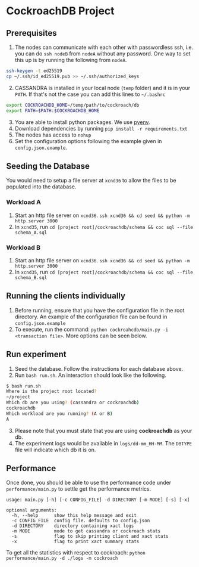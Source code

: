# CockroachDB Project 

## Prerequisites 

1. The nodes can communicate with each other with passwordless ssh, 
i.e. you can do `ssh nodeB` from `nodeA` without any password.
One way to set this up is by running the following from `nodeA`.
```bash
ssh-keygen -t ed25519
cp ~/.ssh/id_ed25519.pub >> ~/.ssh/authorized_keys
```
2. CASSANDRA is installed in your local node (`temp` folder) and it is 
in your `PATH`. If that's not the case you can add this lines to `~/.bashrc`
```bash
export COCKROACHDB_HOME=/temp/path/to/cockroach/db
export PATH=$PATH:$COCKROACHDB_HOME
```
3. You are able to install python packages. We use [pyenv](https://github.com/pyenv/pyenv#basic-github-checkout).
4. Download dependencies by running `pip install -r requirements.txt`
5. The nodes has access to `nohup`
6. Set the configuration options following the example given in `config.json.example`.

## Seeding the Database 

You would need to setup a file server at `xcnd36` to allow
the files to be populated into the database. 

### Workload A 

1. Start an http file server on `xcnd36`. `ssh xcnd36 && cd seed && python -m http.server 3000`
2. In `xcnd35`, run `cd [project root]/cockroachdb/schema && coc sql --file schema_A.sql`

### Workload B

1. Start an http file server on `xcnd36`. `ssh xcnd36 && cd seed && python -m http.server 3000`
2. In `xcnd35`, run `cd [project root]/cockroachdb/schema && coc sql --file schema_B.sql`

## Running the clients individually

1. Before running, ensure that you have the configuration file in the root
directory. An example of the configuration file can be found in `config.json.example`
2. To execute, run the command: `python cockroahcdb/main.py -i <transaction file>`. More options can be seen below.

## Run experiment

1. Seed the database. Follow the instructions for each database above.
2. Run `bash run.sh`. An interaction should look like the following.
```bash
$ bash run.sh
Where is the project root located?
~/project
Which db are you using? (cassandra or cockroachdb)
cockroachdb
Which workload are you running? (A or B)
A
```
3. Please note that you must state that you are using **cockroachdb** as your db. 
4. The experiment logs would be available in `logs/dd-mm_HH-MM`. The `DBTYPE` file will indicate which db it is on.

## Performance

Once done, you should be able to use the performance code 
under `performance/main.py` to settle get the performance metrics. 

```
usage: main.py [-h] [-c CONFIG_FILE] -d DIRECTORY [-m MODE] [-s] [-x]

optional arguments:
  -h, --help      show this help message and exit
  -c CONFIG_FILE  config file. defaults to config.json
  -d DIRECTORY    directory containing xact logs
  -m MODE         mode to get cassandra or cockroach stats
  -s              flag to skip printing client and xact stats
  -x              flag to print xact summary stats
```

 To get all the statistics with respect to cockroach: `python performance/main.py -d ./logs -m cockroach`
 